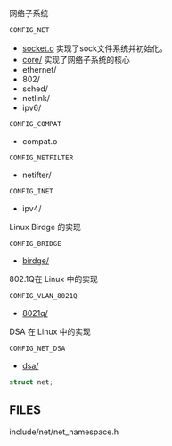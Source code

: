 网络子系统


```txt
CONFIG_NET
```

* [socket.o](socket.md) 实现了sock文件系统并初始化。
* [core/](core/README.md) 实现了网络子系统的核心
* ethernet/
* 802/
* sched/
* netlink/
* ipv6/

```txt
CONFIG_COMPAT
```

* compat.o

```txt
CONFIG_NETFILTER
```

* netifter/


```txt
CONFIG_INET
```

* ipv4/

Linux Birdge 的实现

```txt
CONFIG_BRIDGE
```
   
* [birdge/]()


802.1Q在 Linux 中的实现

```txt
CONFIG_VLAN_8021Q
```

* [8021q/]()

DSA 在 Linux 中的实现

```txt
CONFIG_NET_DSA
```

* [dsa/]()






```c
struct net;
```



## FILES

include/net/net_namespace.h